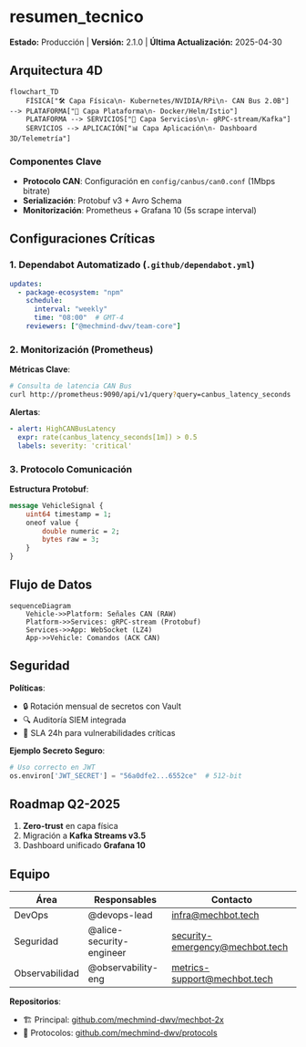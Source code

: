 # **resumen_tecnico**  
**Estado:** Producción | **Versión:** 2.1.0 | **Última Actualización:** 2025-04-30  

## **Arquitectura 4D**  
```mermaid
flowchart_TD
    FÍSICA["🛠️ Capa Física\n- Kubernetes/NVIDIA/RPi\n- CAN Bus 2.0B"] --> PLATAFORMA["🐳 Capa Plataforma\n- Docker/Helm/Istio"]
    PLATAFORMA --> SERVICIOS["🔌 Capa Servicios\n- gRPC-stream/Kafka"] 
    SERVICIOS --> APLICACIÓN["📊 Capa Aplicación\n- Dashboard 3D/Telemetría"]
```

### **Componentes Clave**
- **Protocolo CAN**: Configuración en `config/canbus/can0.conf` (1Mbps bitrate)
- **Serialización**: Protobuf v3 + Avro Schema
- **Monitorización**: Prometheus + Grafana 10 (5s scrape interval)

## **Configuraciones Críticas**

### **1. Dependabot Automatizado (`.github/dependabot.yml`)**
```yaml
updates:
  - package-ecosystem: "npm"
    schedule: 
      interval: "weekly"
      time: "08:00"  # GMT-4
    reviewers: ["@mechmind-dwv/team-core"]
```

### **2. Monitorización (Prometheus)**
**Métricas Clave**:
```bash
# Consulta de latencia CAN Bus
curl http://prometheus:9090/api/v1/query?query=canbus_latency_seconds
```

**Alertas**:
```yaml
- alert: HighCANBusLatency
  expr: rate(canbus_latency_seconds[1m]) > 0.5
  labels: severity: 'critical'
```

### **3. Protocolo Comunicación**
**Estructura Protobuf**:
```protobuf
message VehicleSignal {
    uint64 timestamp = 1;
    oneof value {
        double numeric = 2;
        bytes raw = 3;
    }
}
```

## **Flujo de Datos**
```mermaid
sequenceDiagram
    Vehicle->>Platform: Señales CAN (RAW)
    Platform->>Services: gRPC-stream (Protobuf)
    Services->>App: WebSocket (LZ4)
    App->>Vehicle: Comandos (ACK CAN)
```

## **Seguridad**
**Políticas**:
- 🔒 Rotación mensual de secretos con Vault
- 🔍 Auditoría SIEM integrada
- 🚨 SLA 24h para vulnerabilidades críticas

**Ejemplo Secreto Seguro**:
```python
# Uso correcto en JWT
os.environ['JWT_SECRET'] = "56a0dfe2...6552ce"  # 512-bit
```

## **Roadmap Q2-2025**
1. **Zero-trust** en capa física
2. Migración a **Kafka Streams v3.5**
3. Dashboard unificado **Grafana 10**

## **Equipo**
| Área              | Responsables                  | Contacto                     |
|-------------------|-------------------------------|------------------------------|
| DevOps            | @devops-lead                  | infra@mechbot.tech           |
| Seguridad         | @alice-security-engineer      | security-emergency@mechbot.tech |
| Observabilidad    | @observability-eng            | metrics-support@mechbot.tech |

**Repositorios**:
- 🏗️ Principal: [github.com/mechmind-dwv/mechbot-2x](https://github.com/mechmind-dwv/mechbot-2x)
- 📄 Protocolos: [github.com/mechmind-dwv/protocols](https://github.com/mechmind-dwv/protocols)
